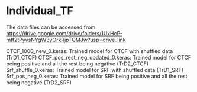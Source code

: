 # Individual_TF


The data files can be accessed from https://drive.google.com/drive/folders/1UxHcP-mtf2tPyvsNYgW3yOrkRjpTQMJw?usp=drive_link

CTCF_1000_new_0.keras: Trained model for CTCF with shuffled data (TrD1_CTCF)
CTCF_pos_rest_neg_updated_0.keras: Trained model for CTCF being positive and all the rest being negative (TrD2_CTCF)
Srf_shuffle_0.keras: Trained model for SRF with shuffled data (TrD1_SRF)
Srf_pos_neg_0.keras: Trained model for SRF being positive and all the rest being negative (TrD2_SRF)
